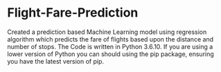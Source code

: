 # Flight-Fare-Prediction
Created a prediction based Machine Learning model using regression algorithm which predicts the fare of flights based upon the distance and number of stops. The Code is written in Python 3.6.10. If you are using a lower version of Python you can should using the pip package, ensuring you have the latest version of pip.
